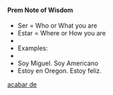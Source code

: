 
#### Prem Note of Wisdom

- Ser = Who or What you are
- Estar = Where or How you are
-
- Examples:
- 
- Soy Miguel. Soy Americano
- Estoy en Oregon. Estoy feliz.

[acabar de](https://studyspanish.com/grammar/lessons/acabarde)

